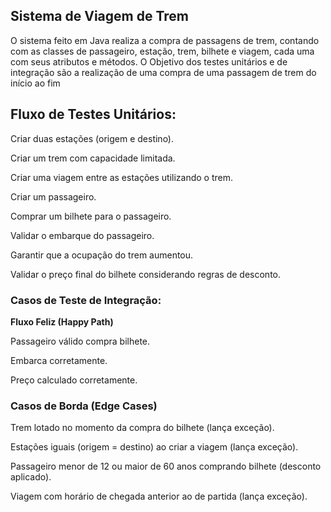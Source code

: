 ## **Sistema de Viagem de Trem** 

O sistema feito em Java realiza a compra de passagens de trem, contando com as classes de passageiro, estação, trem, bilhete e viagem, cada uma com seus atributos e métodos.
O Objetivo dos testes unitários e de integração são a realização de uma compra de uma passagem de trem do início ao fim

## **Fluxo de Testes Unitários:**

Criar duas estações (origem e destino).

Criar um trem com capacidade limitada.

Criar uma viagem entre as estações utilizando o trem.

Criar um passageiro.

Comprar um bilhete para o passageiro.

Validar o embarque do passageiro.

Garantir que a ocupação do trem aumentou.

Validar o preço final do bilhete considerando regras de desconto.

### **Casos de Teste de Integração:**

**Fluxo Feliz (Happy Path)**

Passageiro válido compra bilhete.

Embarca corretamente.

Preço calculado corretamente.

### **Casos de Borda (Edge Cases)**

Trem lotado no momento da compra do bilhete (lança exceção).

Estações iguais (origem = destino) ao criar a viagem (lança exceção).

Passageiro menor de 12 ou maior de 60 anos comprando bilhete (desconto aplicado).

Viagem com horário de chegada anterior ao de partida (lança exceção).
